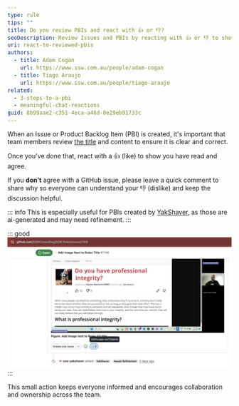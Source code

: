 ```yaml
---
type: rule
tips: ""
title: Do you review PBIs and react with 👍 or 👎?
seoDescription: Review Issues and PBIs by reacting with 👍 or 👎 to show you've read them. Especially important for YakShaver-created items.
uri: react-to-reviewed-pbis
authors:
  - title: Adam Cogan
    url: https://www.ssw.com.au/people/adam-cogan
  - title: Tiago Araujo
    url: https://www.ssw.com.au/people/tiago-araujo
related:
  - 3-steps-to-a-pbi
  - meaningful-chat-reactions
guid: 8b99aae2-c351-4eca-a46d-0e29eb91733c
---
```

When an Issue or Product Backlog Item (PBI) is created, it's important that team members review [the title](/meaningful-pbi-titles) and content to ensure it is clear and correct.

<!--endintro-->

Once you've done that, react with a 👍 (like) to show you have read and agree.

If you **don’t** agree with a GitHub issue, please leave a quick comment to share why so everyone can understand your 👎 (dislike) and keep the discussion helpful.

::: info
This is especially useful for PBIs created by [YakShaver](/https://yakshaver.ai), as those are ai-generated and may need refinement.
:::

::: good
![Figure: Good example - A clear indication to the team that this GitHub Issue has been reviewed and validated](liked-pbi.png)
:::

This small action keeps everyone informed and encourages collaboration and ownership across the team.
